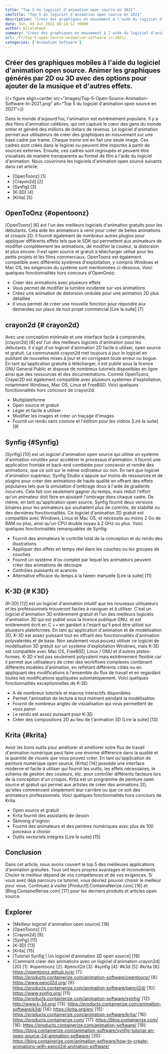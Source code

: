 ```yaml
---
title: "Top 5 du logiciel d'animation open source en 2021" 
seoTitle: "Top 5 du logiciel d'animation open source en 2021" 
description: "Créez des graphiques en mouvement à l'aide du logiciel d'animation open source. Animer les graphiques générés par 2D ou 3D avec des options pour ajouter de la musique et d'autres effets." 
date: Sun, 04 Jul 2021 09:14:12 +0000
author: bilalahmed
summary: "Créez des graphiques en mouvement à l'aide du logiciel d'animation open source. Animer les graphiques générés par 2D ou 3D avec des options pour ajouter de la musique et d'autres effets." 
url: /fr/top-5-open-source-animation-software-in-2021/
categories: ['Animation Software']
---
```


## Créer des graphiques mobiles à l'aide du logiciel d'animation open source. Animer les graphiques générés par 2D ou 3D avec des options pour ajouter de la musique et d'autres effets.

{{< figure align=center src="images/Top-5-Open-Source-Animation-Software-In-2021.png" alt="Top 5 du logiciel d'animation open source en 2021">}}

Dans le monde d'aujourd'hui, l'animation est extrêmement populaire. Il y a des films d'animation célèbres, qui ont capturé le cœur des gens du monde entier et généré des millions de dollars de revenus. Le logiciel d'animation permet aux utilisateurs de créer des graphiques en mouvement sur une base cadre par trame. Chaque trame est en fait une seule image. Ces cadres sont créés dans le logiciel ou peuvent être importés à partir de sources externes. Ensuite, ces cadres sont regroupés et peuvent être visualisés de manière transparente au format de film à l'aide du logiciel d'animation. Nous couvrirons les logiciels d'animation open source suivants dans cet article:
  * [OpenToonz] [1]
  * [Crayon2d] [2]
  * [Synfig] [3]
  * [K-3D] [4]
  * [Krita] [5]

## OpenToOnz ​​{#opentoonz}
[OpenToonz] [6] est l'un des meilleurs logiciels d'animation gratuits pour les débutants. Cela aide les animateurs à venir pour créer de belles animations et croquis 2D. Il fournit également de nombreux autres plugins pour appliquer différents effets tels que le SDK qui permettent aux animateurs de modifier complètement les animations, de modifier la couleur, la distorsion et plus encore. Il est open source et gratuit à télécharger utilisé pour les petits projets et les films commerciaux. OpenToonz est également compatible avec différents systèmes d'exploitation, y compris Windows et Mac OS, les exigences du système sont mentionnées ci-dessous. Voici quelques fonctionnalités hors concours d'OpenOnoz:
  * Créer des animations avec plusieurs effets
  * Vous permet de modifier la lumière incidente sur vos animations
  * Créez une animation de distorsion ondulée pour une animation 2D plus détaillée
  * Il vous permet de créer une nouvelle fonction pour répondre aux demandes sur place de tout projet commercial
[Lire la suite] [7]

## crayon2d {# crayon2d}
Avec une conception minimale et une interface facile à comprendre, [crayon2d] [8] est l'un des meilleurs logiciels d'animation pour les débutants. Il s'agit d'un logiciel d'animation 2D facile à utiliser, open source et gratuit. La communauté crayon2d met toujours à jour le logiciel en publiant de nouvelles mises à jour et en corrigeant toute erreur ou bogue. En tant qu'application gratuite à télécharger, il est publié sous la licence GNU General Public et dispose de nombreux tutoriels disponibles en ligne ainsi que des ressources et des documentations. Comme OpenToonz, Crayer2D est également compatible avec plusieurs systèmes d'exploitation, notamment Windows, Mac OS, Linux et FreeBSD. Voici quelques fonctionnalités hors concours de crayon2d:
  * Multiplateforme
  * Open source et gratuit
  * Léger et facile à utiliser
  * Modifier les images et créer un traçage d'images
  * Fournit un rendu sans couture et l'édition pour les vidéos
[Lire la suite] [9]

## Synfig {#Synfig}
[Synfig] [10] est un logiciel d'animation open source qui utilise un système d'animation «inutile» pour accélérer le processus d'animation. Il fournit une application frontale et back-end combinée pour concevoir et rendre des animations, que ce soit sur le même ordinateur ou non. En tant que logiciel d'animation supérieur, Synfig Studio s'appuie sur moins de ressources et de plugins pour créer des animations de haute qualité en offrant des effets populaires tels que la simulation d'ombrage doux à l'aide de gradients incurvés. Cela fait non seulement gagner du temps, mais réduit l'effort qu'un animateur doit faire en ajoutant l'ombrage dans chaque cadre. De même, en tant qu'application open source, Synfig fournit deux versions binaires pour les animateurs qui souhaitent plus de contrôle, de stabilité ou des dernières fonctionnalités. Ce logiciel d'animation 2D gratuit est compatible avec Windows, Linux et Mac OS, et nécessite au moins 2 Go de RAM ou plus, ainsi qu'un CPU double noyau à 2 GHz ou plus. Voici quelques fonctionnalités remarquables de Synfig:
  * Fournit des animateurs le contrôle total de la conception et du rendu des illustrations
  * Appliquer des effets en temps réel dans les couches ou les groupes de couches
  * Fournit un système d'os complet par lequel les animateurs peuvent créer des animations de découpe
  * Contrôles puissants et avancés
  * Alternative efficace du temps à la tween manuelle
[Lire la suite] [11]

## K-3D {# K3D}
[K-3D] [12] est un logiciel d'animation intuitif que les nouveaux utilisateurs et les professionnels trouveront faciles à naviguer et à utiliser. C'est un logiciel d'animation 3D entièrement gratuit et l'un des meilleurs logiciels d'animation 3D qui est publié sous la licence publique GNU, et est entièrement écrit en C ++ en gardant à l'esprit qu'il peut être utilisé sur plusieurs plateformes. En tant qu'application d'animation et de modélisation 3D, K-3D est assez puissant tout en offrant des fonctionnalités d'animation polyvalentes et de base. Non seulement vous pouvez utiliser ce logiciel de modélisation 3D gratuit sur un système d'exploitation Windows, mais K-3D est compatible avec Mac OS, FreeBSD, Linux / GNU et d'autres plates-formes. K-3D n'est pas seulement polyvalent mais extrêmement flexible car il permet aux utilisateurs de créer des workflows complexes combinant différents modèles d'animation, en reflétant différents côtés ou en appliquant des modifications à l'ensemble du flux de travail et en regardant toutes les modifications appliquées automatiquement. Voici quelques fonctionnalités exceptionnelles de K-3D:
  * A de nombreux tutoriels et macros interactifs disponibles
  * Permet l'animation de lecture à tout moment pendant la modélisation
  * Fournit de nombreux angles de visualisation qui vous permettent de vous panor
  * Le rendu est assez puissant pour K-3D
  * Créer des compositions 2D au lieu de l'animation 3D
[Lire la suite] [13]

## Krita {#krita}
Avoir les bons outils pour améliorer et améliorer votre flux de travail d'animation numérique peut faire une énorme différence dans la qualité et la quantité de visuels que vous pouvez créer. En tant qu'application de peinture numérique open source, [Krita] [14] possède une interface moderne et facile à utiliser qui fournit les outils, les effets nécessaires, le schéma de gestion des couleurs, etc. pour contrôler différents facteurs lors de la conception d'un croquis. Krita est un programme de peinture open source et gratuit qui permet aux artistes de créer des animations 2D, qu'elles commencent simplement leur carrière ou que ce soit des animateurs professionnels. Voici quelques fonctionnalités hors concours de Krita:
  * Open source et gratuit
  * Krita fournit des assistants de dessin
  * Skinning d'oignon
  * Fournit des animateurs et des peintres numériques avec plus de 100 pinceaux à choisir
  * Outils vectoriels intégrés
[Lire la suite] [15]

## Conclusion
Dans cet article, nous avons couvert le top 5 des meilleures applications d'animation gratuites. Tous ont leurs propres avantages et inconvénients. Choisir le meilleur dépend de vos compétences et de vos exigences. Si vous avez déjà parcouru ce tutoriel, vous devriez pouvoir choisir le meilleur pour vous. Continuez à visiter [ProductS.ContaineNerize.com] [16] et [Blog.ContaineRerise.com] [17] pour les derniers produits et articles open source.

## Explorer
  * [Meilleur logiciel d'animation open source] [18]
  * [OpenToonz] [7]
  * [Crayon2d] [9]
  * [Synfig] [11]
  * [K-3D] [13]
  * [Krita] [15]
  * [Tutoriel Synfig | Un logiciel d'animation 2D open source] [19]
  * [Comment créer des animations avec un logiciel d'animation crayon2d] [20]
[1]: #opentoonz
[2]: #pencil2d
[3]: #synfig
[4]: #k3d
[5]: #krita
[6]: https://opentoonz.github.io/e/
[7]: https://products.containerize.com/animation-software/opentoonz/
[8]: https://www.pencil2d.org/
[9]: https://products.containerize.com/animation-software/pencil2d/
[10]: https://www.synfig.org/
[11]: https://products.containerize.com/animation-software/synfig/
[12]: http://www.k-3d.org/
[13]: https://products.containerize.com/animation-software/k3d/
[14]: https://krita.org/en/
[15]: https://products.containerize.com/animation-software/krita/
[16]: https://products.containerize.com/
[17]: https://blog.containerize.com/
[18]: https://products.containerize.com/animation-software/
[19]: https://blog.containerize.com/animation-software/synfig-tutorial-an-open-source-2d-animation-software/
[20]: https://blog.containerize.com/animation-software/how-to-create-animations-with-pencil2d-animation-software/

